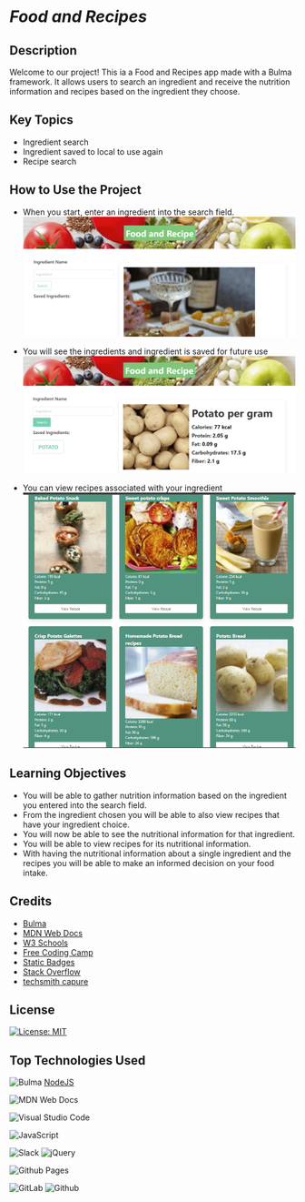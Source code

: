 # ***Food and Recipes***

## **Description**   
Welcome to our project! This ia a Food and Recipes app made with a Bulma framework. It allows users to search an ingredient and receive the nutrition information and recipes based on the ingredient they choose. 

## **Key Topics**
- Ingredient search
- Ingredient saved to local to use again
- Recipe search

## **How to Use the Project**
- When you start, enter an ingredient into the search field.
    ![Alt text](<assets/images/1st view.png>)

- You will see the ingredients and ingredient is saved for future use
    ![Alt text](<assets/images/ingredients search.png>)

- You can view recipes associated with your ingredient
    ![Alt text](<assets/images/recipe searchpng.png>)

  
## **Learning Objectives**
- You will be able to gather nutrition information based on the ingredient you entered into the search field.
- From the ingredient chosen you will be able to also view recipes that have your ingredient choice.
- You will now be able to see the nutritional information for that ingredient.
- You will be able to view recipes for its nutritional information.
- With having the nutritional information about a single ingredient and the recipes you will be able to make an informed decision on your food intake.

 ## **Credits**

- [Bulma](https://bulma.io/)
- [MDN Web Docs](https://developer.mozilla.org/en-US/docs/Web)
- [W3 Schools](https://www.w3schools.com/)
- [Free Coding Camp](https://www.freecodecamp.org/news/how-to-write-a-good-readme-file/)
- [Static Badges](https://shields.io/badges)
- [Stack Overflow](https://stackoverflow.com/questions/19508183/how-to-force-input-to-only-allow-alpha-letters)
- [techsmith capure](https://support.techsmith.com/hc/en-us/articles/360033233672-Record-Video-with-TechSmith-Capture)





## **License**
[![License: MIT](https://img.shields.io/badge/License-MIT-yellow.svg)](https://opensource.org/licenses/MIT)

## **Top Technologies Used**

<!-- ![Static Badge](https://img.shields.io/badge/BULMA-b?style=flat-square&logo=bulma&logoColor=black&color=Green)

![Static Badge](https://img.shields.io/badge/JSON-j?style=flat-square&logo=json&color=yellow)
![Static Badge](https://img.shields.io/badge/SLACK-s?style=flat-square&logo=slack&logoColor=black&color=blue)

![Static Badge](https://img.shields.io/badge/JQUERY-j?style=flat-square&logo=jquery&logoColor=black&color=pink)
![Static Badge](https://img.shields.io/badge/JAVASCRIPT-J?style=flat-square&logo=javascript&logoColor=Pink&color=black)


![Static Badge](https://img.shields.io/badge/VS%20Code-v?style=flat-square&logo=visualstudiocode&logoColor=black&color=red)
![Static Badge](https://img.shields.io/badge/GITLAB-g?style=flat-square&logo=gitlab&color=grey)
![Static Badge](https://img.shields.io/badge/GITHUB-g?style=flat-square&logo=github&logoColor=black&color=cyan)

<!-- 
![Static Badge](https://img.shields.io/badge/mdn%20web%20docs-m?style=flat-square&logo=mdnwebdocs&logoColor=black&color=blue)
![Static Badge](https://img.shields.io/badge/W3%20Schools-w?style=flat-square&logo=w3schools&logoColor=black&color=green) -->

 <!-- [![npm version](https://badge.fury.io/js/bulma.svg)](https://badge.fury.io/js/bulma)  -->


![Bulma](https://img.shields.io/badge/bulma-00D0B1?style=for-the-badge&logo=bulma&logoColor=white)
[NodeJS](https://img.shields.io/badge/node.js-6DA55F?style=for-the-badge&logo=node.js&logoColor=white)


 

![MDN Web Docs](https://img.shields.io/badge/MDN_Web_Docs-black?style=for-the-badge&logo=mdnwebdocs&logoColor=white)

![Visual Studio Code](https://img.shields.io/badge/Visual%20Studio%20Code-0078d7.svg?style=for-the-badge&logo=visual-studio-code&logoColor=white)

![JavaScript](https://img.shields.io/badge/javascript-%23323330.svg?style=for-the-badge&logo=javascript&logoColor=%23F7DF1E)

![Slack](https://img.shields.io/badge/Slack-4A154B?style=for-the-badge&logo=slack&logoColor=white)
![jQuery](https://img.shields.io/badge/jquery-%230769AD.svg?style=for-the-badge&logo=jquery&logoColor=white)

![Github Pages](https://img.shields.io/badge/github%20pages-121013?style=for-the-badge&logo=github&logoColor=white)

![GitLab](https://img.shields.io/badge/gitlab-%23181717.svg?style=for-the-badge&logo=gitlab&logoColor=)
![Github](https://github./badge/GitHub-100000?style=for-the-badge&logo=github&logoColor=purple)